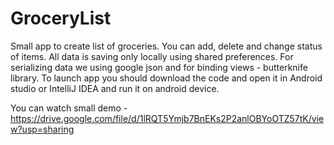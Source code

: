 # GroceryList
Small app to create list of groceries. You can add, delete and change status of items.
All data is saving only locally using shared preferences. For serializing data we using google json and for binding views - butterknife library.
To launch app you should download the code and open it in Android studio or IntelliJ IDEA and run it on android device.

You can watch small demo - https://drive.google.com/file/d/1lRQT5Ymjb7BnEKs2P2anlOBYoOTZ57tK/view?usp=sharing
